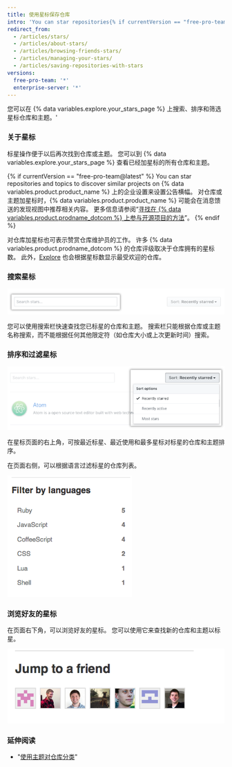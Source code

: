 ```yaml
---
title: 使用星标保存仓库
intro: 'You can star repositories{% if currentVersion == "free-pro-team@latest" or currentVersion ver_gt "enterprise-server@2.16" %} and topics{% endif %} to keep track of projects you find interesting{% if currentVersion == "free-pro-team@latest" %} and discover related content in your news feed{% endif %}.'
redirect_from:
  - /articles/stars/
  - /articles/about-stars/
  - /articles/browsing-friends-stars/
  - /articles/managing-your-stars/
  - /articles/saving-repositories-with-stars
versions:
  free-pro-team: '*'
  enterprise-server: '*'
---
```


您可以在 {% data variables.explore.your_stars_page %} 上搜索、排序和筛选星标仓库和主题。'

### 关于星标

标星操作便于以后再次找到仓库或主题。 您可以到 {% data variables.explore.your_stars_page %} 查看已经加星标的所有仓库和主题。

{% if currentVersion == "free-pro-team@latest" %}
You can star repositories and topics to discover similar projects on
{% data variables.product.product_name %} 上的企业设置来设置公告横幅。 对仓库或主题加星标时，{% data variables.product.product_name %} 可能会在消息馈送的发现视图中推荐相关内容。 更多信息请参阅“[寻找在 {% data variables.product.prodname_dotcom %} 上参与开源项目的方法](/github/getting-started-with-github/finding-ways-to-contribute-to-open-source-on-github)”。
{% endif %}

对仓库加星标也可表示赞赏仓库维护员的工作。 许多 {% data variables.product.prodname_dotcom %} 的仓库评级取决于仓库拥有的星标数。 此外，[Explore](https://github.com/explore) 也会根据星标数显示最受欢迎的仓库。

### 搜索星标

![搜索星标](/assets/images/help/stars/stars_search_bar.png)

您可以使用搜索栏快速查找您已标星的仓库和主题。 搜索栏只能根据仓库或主题名称搜索，而不能根据任何其他限定符（如仓库大小或上次更新时间）搜索。

### 排序和过滤星标

![排序星标](/assets/images/help/stars/stars_sort_menu.png)

在星标页面的右上角，可按最近标星、最近使用和最多星标对标星的仓库和主题排序。

在页面右侧，可以根据语言过滤标星的仓库列表。

![按语言过滤星标](/assets/images/help/stars/stars_filter_language.png)

### 浏览好友的星标

 在页面右下角，可以浏览好友的星标。 您可以使用它来查找新的仓库和主题以标星。

![查看好友的星标](/assets/images/help/stars/stars_jump_to_a_friend.png)

### 延伸阅读

- "[使用主题对仓库分类](/articles/classifying-your-repository-with-topics)"
